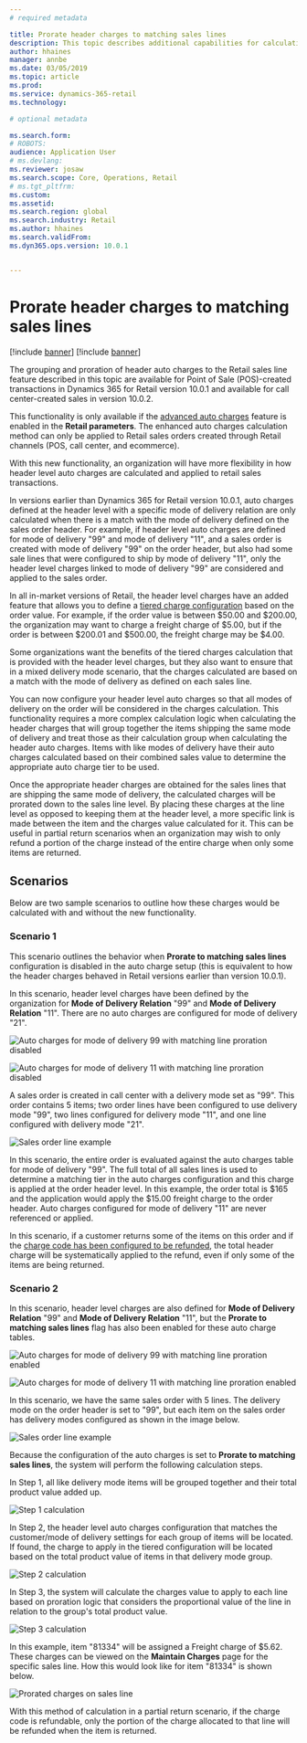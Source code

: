 ```yaml
---
# required metadata

title: Prorate header charges to matching sales lines
description: This topic describes additional capabilities for calculating and applying auto-charges to Retail channel orders using the advanced auto charges features.
author: hhaines
manager: annbe
ms.date: 03/05/2019
ms.topic: article
ms.prod: 
ms.service: dynamics-365-retail
ms.technology: 

# optional metadata

ms.search.form:  
# ROBOTS: 
audience: Application User
# ms.devlang: 
ms.reviewer: josaw
ms.search.scope: Core, Operations, Retail
# ms.tgt_pltfrm: 
ms.custom: 
ms.assetid: 
ms.search.region: global
ms.search.industry: Retail
ms.author: hhaines
ms.search.validFrom: 
ms.dyn365.ops.version: 10.0.1


---
```


# Prorate header charges to matching sales lines

[!include [banner](includes/preview-banner.md)]
[!include [banner](includes/banner.md)]

The grouping and proration of header auto charges to the Retail sales line feature described in this topic are available for Point of Sale (POS)-created transactions in Dynamics 365 for Retail version 10.0.1 and available for call center-created sales in version 10.0.2.

This functionality is only available if the [advanced auto charges](https://docs.microsoft.com/en-us/dynamics365/unified-operations/retail/omni-auto-charges) feature is enabled in the **Retail parameters**. The enhanced auto charges calculation method can only be applied to Retail sales orders created through Retail channels (POS, call center, and ecommerce).

With this new functionality, an organization will have more flexibility in how header level auto charges are calculated and applied to retail sales transactions.

In versions earlier than Dynamics 365 for Retail version 10.0.1, auto charges defined at the header level with a specific mode of delivery relation are only calculated when there is a match with the mode of delivery defined on the sales order header. For example, if header level auto charges are defined for mode of delivery "99" and mode of delivery "11", and a sales order is created with mode of delivery "99" on the order header, but also had some sale lines that were configured to ship by mode of delivery "11",  only the header level charges linked to mode of delivery "99" are considered and applied to the sales order. 

In all in-market versions of Retail, the header level charges have an added feature that allows you to define a [tiered charge configuration](https://docs.microsoft.com/en-us/dynamics365/unified-operations/retail/configure-call-center-delivery) based on the order value. For example, if the order value is between $50.00 and $200.00, the organization may want to charge a freight charge of $5.00, but if the order is between $200.01 and $500.00, the freight charge may be $4.00.  

Some organizations want the benefits of the tiered charges calculation that is provided with the header level charges, but they also want to ensure that in a mixed delivery mode scenario, that the charges calculated are based on a match with the mode of delivery as defined on each sales line.

You can now configure your header level auto charges so that all modes of delivery on the order will be considered in the charges calculation. This functionality requires a more complex calculation logic when calculating the header charges that will group together the items shipping the same mode of delivery and treat those as their calculation group when calculating the header auto charges. Items with like modes of delivery have their auto charges calculated based on their combined sales value to determine the appropriate auto charge tier to be used.   

Once the appropriate header charges are obtained for the sales lines that are shipping the same mode of delivery, the calculated charges will be prorated down to the sales line level. By placing these charges at the line level as opposed to keeping them at the header level, a more specific link is made between the item and the charges value calculated for it. This can be useful in partial return scenarios when an organization may wish to only refund a portion of the charge instead of the entire charge when only some items are returned.

## Scenarios
Below are two sample scenarios to outline how these charges would be calculated with and without the new functionality.

### Scenario 1
This scenario outlines the behavior when **Prorate to matching sales lines** configuration is disabled in the auto charge setup (this is equivalent to how the header charges behaved in Retail versions earlier than version 10.0.1).

In this scenario, header level charges have been defined by the organization for **Mode of Delivery Relation** "99" and **Mode of Delivery Relation** "11". There are no auto charges are configured for mode of delivery "21".

![Auto charges for mode of delivery 99 with matching line proration disabled](media/99_disabled.png)

![Auto charges for mode of delivery 11 with matching line proration disabled](media/11_disabled.png)


A sales order is created in call center with a delivery mode set as "99". This order contains 5 items; two order lines have been configured to use delivery mode "99", two lines configured for delivery mode "11", and one line configured with delivery mode "21".

![Sales order line example](media/orderlineexample.png)

In this scenario, the entire order is evaluated against the auto charges table for mode of delivery "99".  The full total of all sales lines is used to determine a matching tier in the auto charges configuration and this charge is applied at the order header level. In this example, the order total is $165 and the application would apply the $15.00 freight charge to the order header. Auto charges configured for mode of delivery "11" are never referenced or applied.

In this scenario, if a customer returns some of the items on this order and if the [charge code has been configured to be refunded](https://docs.microsoft.com/en-us/dynamics365/unified-operations/retail/omni-auto-charges#setup-and-configuration-2), the total header charge will be systematically applied to the refund, even if only some of the items are being returned.

### Scenario 2

In this scenario, header level charges are also defined for **Mode of Delivery Relation** "99" and **Mode of Delivery Relation** "11", but the **Prorate to matching sales lines** flag has also been enabled for these auto charge tables.

![Auto charges for mode of delivery 99 with matching line proration enabled](media/99_enabled.png)

![Auto charges for mode of delivery 11 with matching line proration enabled](media/11_enabled.png)

In this scenario, we have the same sales order with 5 lines. The delivery mode on the order header is set to "99", but each item on the sales order has delivery modes configured as shown in the image below.

![Sales order line example](media/orderlineexample.png)

Because the configuration of the auto charges is set to **Prorate to matching sales lines**, the system will perform the following calculation steps.

In Step 1, all like delivery mode items will be grouped together and their total product value added up.

![Step 1 calculation](media/step1results.png)

In Step 2, the header level auto charges configuration that matches the customer/mode of delivery settings for each group of items will be located. If found, the charge to apply in the tiered configuration will be located based on the total product value of items in that delivery mode group.

![Step 2 calculation](media/step2results.png)

In Step 3, the system will calculate the charges value to apply to each line based on proration logic that considers the proportional value of the line in relation to the group's total product value.

![Step 3 calculation](media/step3results.png)

In this example, item "81334" will be assigned a Freight charge of $5.62. These charges can be viewed on the **Maintain Charges** page for the specific sales line. How this would look like for item "81334" is shown below.

![Prorated charges on sales line](media/proratedlinecharge.png)

With this method of calculation in a partial return scenario, if the charge code is refundable, only the portion of the charge allocated to that line will be refunded when the item is returned. 
